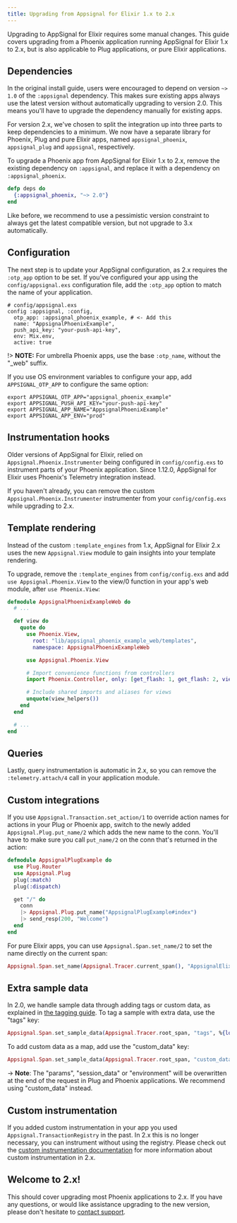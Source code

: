 ```yaml
---
title: Upgrading from Appsignal for Elixir 1.x to 2.x
---
```


Upgrading to AppSignal for Elixir requires some manual changes. This guide
covers upgrading from a Phoenix application running AppSignal for Elixir 1.x to
2.x, but is also applicable to Plug applications, or pure Elixir applications.

## Dependencies

In the original install guide, users were encouraged to depend on version `~>
1.0` of the `:appsignal` dependency. This makes sure existing apps always use
the latest version without automatically upgrading to version 2.0. This means
you'll have to upgrade the dependency manually for existing apps.

For version 2.x, we've chosen to split the integration up into three parts to
keep dependencies to a minimum. We now have a separate library for Phoenix,
Plug and pure Elixir apps, named `appsignal_phoenix`, `appsignal_plug` and
`appsignal`, respectively.

To upgrade a Phoenix app from AppSignal for Elixir 1.x to 2.x, remove the
existing dependency on `:appsignal`, and replace it with a dependency on
`:appsignal_phoenix`.

```elixir
defp deps do
  {:appsignal_phoenix, "~> 2.0"}
end
```

Like before, we recommend to use a pessimistic version constraint to always get
the latest compatible version, but not upgrade to 3.x automatically.

## Configuration

The next step is to update your AppSignal configuration, as 2.x requires the
`:otp_app` option to be set. If you've configured your app using the
`config/appsignal.exs` configuration file, add the `:otp_app` option to match
the name of your application.

```
# config/appsignal.exs
config :appsignal, :config,
  otp_app: :appsignal_phoenix_example, # <- Add this
  name: "AppsignalPhoenixExample",
  push_api_key: "your-push-api-key",
  env: Mix.env,
  active: true
```

!> **NOTE:** For umbrella Phoenix apps, use the base `:otp_name`, without the
"_web" suffix.

If you use OS environment variables to configure your app, add
`APPSIGNAL_OTP_APP` to configure the same option:

```
export APPSIGNAL_OTP_APP="appsignal_phoenix_example"
export APPSIGNAL_PUSH_API_KEY="your-push-api-key"
export APPSIGNAL_APP_NAME="AppsignalPhoenixExample"
export APPSIGNAL_APP_ENV="prod"
```

## Instrumentation hooks

Older versions of AppSignal for Elixir, relied on
`Appsignal.Phoenix.Instrumenter` being configured in `config/config.exs` to
instrument parts of your Phoenix application. Since 1.12.0, AppSignal for
Elixir uses Phoenix's Telemetry integration instead.

If you haven't already, you can remove the custom
`Appsignal.Phoenix.Instrumenter` instrumenter from your `config/config.exs`
while upgrading to 2.x.

## Template rendering

Instead of the custom `:template_engines` from 1.x, AppSignal for Elixir 2.x
uses the new `Appsignal.View` module to gain insights into your template
rendering.

To upgrade, remove the `:template_engines` from `config/config.exs` and add `use
Appsignal.Phoenix.View` to the view/0 function in your app's web module, after
`use Phoenix.View`:

```elixir
defmodule AppsignalPhoenixExampleWeb do
  # ...

  def view do
    quote do
      use Phoenix.View,
        root: "lib/appsignal_phoenix_example_web/templates",
        namespace: AppsignalPhoenixExampleWeb

      use Appsignal.Phoenix.View

      # Import convenience functions from controllers
      import Phoenix.Controller, only: [get_flash: 1, get_flash: 2, view_module: 1]

      # Include shared imports and aliases for views
      unquote(view_helpers())
    end
  end

  # ...
end
```

## Queries

Lastly, query instrumentation is automatic in 2.x, so you can remove the
`:telemetry.attach/4` call in your application module.

## Custom integrations

If you use `Appsignal.Transaction.set_action/1` to override action names for actions in your Plug or Phoenix app, switch to the newly added `Appsignal.Plug.put_name/2` which adds the new name to the conn. You'll have to make sure you call `put_name/2` on the conn that's returned in the action:

```elixir
defmodule AppsignalPlugExample do
  use Plug.Router
  use Appsignal.Plug
  plug(:match)
  plug(:dispatch)

  get "/" do
    conn
    |> Appsignal.Plug.put_name("AppsignalPlugExample#index")
    |> send_resp(200, "Welcome")
  end
end
```

For pure Elixir apps, you can use `Appsignal.Span.set_name/2` to set the name directly on the current span:

```elixir
Appsignal.Span.set_name(Appsignal.Tracer.current_span(), "AppsignalElixirExample#index")
```

## Extra sample data

In 2.0, we handle sample data through adding tags or custom data, as explained in [the tagging guide](/elixir/instrumentation/tagging.html). To tag a sample with extra data, use the "tags" key:

```elixir
Appsignal.Span.set_sample_data(Appsignal.Tracer.root_span, "tags", %{locale: "en"})
```

To add custom data as a map, add use the "custom_data" key:

```elixir
Appsignal.Span.set_sample_data(Appsignal.Tracer.root_span, "custom_data", %{foo: "bar"})
```

-> **Note**: The "params", "session_data" or "environment" will be overwritten at the end of the request in Plug and Phoenix applications. We recommend using "custom_data" instead.

## Custom instrumentation

If you added custom instrumentation in your app you used `Appsignal.TransactionRegistry` in the past. In 2.x this is no longer necessary, you can instrument without using the registry. Please check out the [custom instrumentation documentation](https://docs.appsignal.com/elixir/instrumentation/) for more information about custom instrumentation in 2.x.

## Welcome to 2.x!

This should cover upgrading most Phoenix applications to 2.x. If you have any questions, or would like assistance upgrading to the new version, please don't hesitate to [contact support](mailto:support@appsignal.com).
